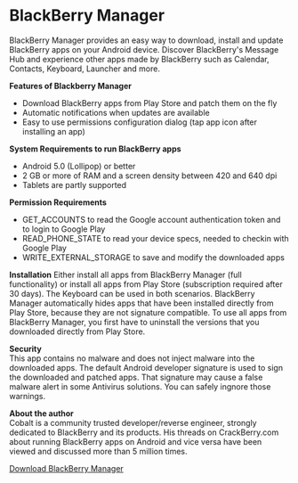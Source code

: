 # BlackBerry Manager
BlackBerry Manager provides an easy way to download, install and update BlackBerry apps on your Android device. Discover BlackBerry's Message Hub and experience other apps made by BlackBerry such as Calendar, Contacts, Keyboard, Launcher and more.

<b>Features of Blackberry Manager</b>
* Download BlackBerry apps from Play Store and patch them on the fly
* Automatic notifications when updates are available
* Easy to use permissions configuration dialog (tap app icon after installing an app)
 
<b>System Requirements to run BlackBerry apps</b>
* Android 5.0 (Lollipop) or better
* 2 GB or more of RAM and a screen density between 420 and 640 dpi
* Tablets are partly supported

<b>Permission Requirements</b>
* GET_ACCOUNTS to read the Google account authentication token and to login to Google Play
* READ_PHONE_STATE to read your device specs, needed to checkin with Google Play
* WRITE_EXTERNAL_STORAGE to save and modify the downloaded apps

<b>Installation</b>
Either install all apps from BlackBerry Manager (full functionality) or install all apps from Play Store (subscription required after 30 days). The Keyboard can be used in both scenarios. BlackBerry Manager automatically hides apps that have been installed directly from Play Store, because they are not signature compatible. To use all apps from BlackBerry Manager, you first have to uninstall the versions that you downloaded directly from Play Store.

<b>Security</b><br>
This app contains no malware and does not inject malware into the downloaded apps. The default Android developer signature is used to sign the downloaded and patched apps. That signature may cause a false malware alert in some Antivirus solutions. You can safely ingnore those warnings.

<b>About the author</b><br>
Cobalt is a community trusted developer/reverse engineer, strongly dedicated to BlackBerry and its products. His threads on CrackBerry.com about running BlackBerry apps on Android and vice versa have been viewed and discussed more than 5 million times.

<a href="http://cobalt232.github.io/blackberrymanager/">Download BlackBerry Manager</a>

